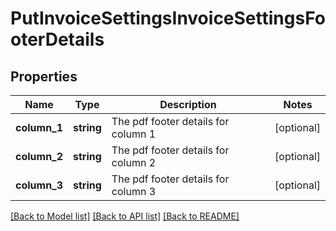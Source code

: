 # PutInvoiceSettingsInvoiceSettingsFooterDetails

## Properties
Name | Type | Description | Notes
------------ | ------------- | ------------- | -------------
**column_1** | **string** | The pdf footer details for column 1 | [optional] 
**column_2** | **string** | The pdf footer details for column 2 | [optional] 
**column_3** | **string** | The pdf footer details for column 3 | [optional] 

[[Back to Model list]](../README.md#documentation-for-models) [[Back to API list]](../README.md#documentation-for-api-endpoints) [[Back to README]](../README.md)


